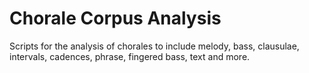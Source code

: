 # Chorale Corpus Analysis

Scripts for the analysis of chorales to include melody, bass, clausulae, intervals, cadences, phrase, fingered bass, text and more.
